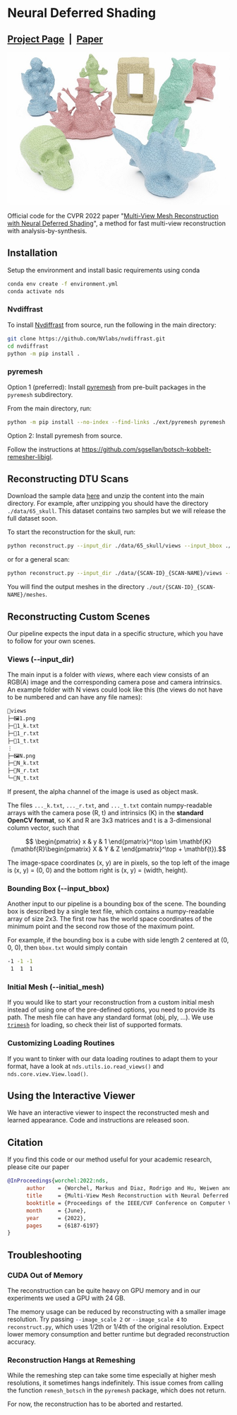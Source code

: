 # Neural Deferred Shading

## [Project Page](https://fraunhoferhhi.github.io/neural-deferred-shading) &nbsp;|&nbsp; [Paper](https://mworchel.github.io/assets/papers/neural_deferred_shading_with_supp.pdf) 

![alt text](docs/static/images/collection_large_bright_small.jpg)

Official code for the CVPR 2022 paper "[Multi-View Mesh Reconstruction with Neural Deferred Shading](https://openaccess.thecvf.com/content/CVPR2022/html/Worchel_Multi-View_Mesh_Reconstruction_With_Neural_Deferred_Shading_CVPR_2022_paper.html)", a method for fast multi-view reconstruction with analysis-by-synthesis.

## Installation

Setup the environment and install basic requirements using conda

```bash
conda env create -f environment.yml
conda activate nds
```

### Nvdiffrast

To install [Nvdiffrast](https://github.com/NVlabs/nvdiffrast) from source, run the following in the main directory:

```bash
git clone https://github.com/NVlabs/nvdiffrast.git
cd nvdiffrast
python -m pip install .
```

### pyremesh

Option 1 (preferred): Install [pyremesh](https://github.com/sgsellan/botsch-kobbelt-remesher-libigl) from pre-built packages in the `pyremesh` subdirectory.

From the main directory, run:

```bash
python -m pip install --no-index --find-links ./ext/pyremesh pyremesh
```

Option 2: Install pyremesh from source.

Follow the instructions at https://github.com/sgsellan/botsch-kobbelt-remesher-libigl.

## Reconstructing DTU Scans

Download the sample data [here](https://www.dropbox.com/s/x5hrx26l1pmz1id/data.zip) and unzip the content into the main directory. For example, after unzipping you should have the directory `./data/65_skull`. This dataset contains two samples but we will release the full dataset soon.

To start the reconstruction for the skull, run:
```bash
python reconstruct.py --input_dir ./data/65_skull/views --input_bbox ./data/65_skull/bbox.txt
```
or for a general scan:
```bash
python reconstruct.py --input_dir ./data/{SCAN-ID}_{SCAN-NAME}/views --input_bbox ./data/{SCAN-ID}_{SCAN-NAME}/bbox.txt
```

You will find the output meshes in the directory `./out/{SCAN-ID}_{SCAN-NAME}/meshes`.

## Reconstructing Custom Scenes

Our pipeline expects the input data in a specific structure, which you have to follow for your own scenes.

### Views (--input_dir)

The main input is a folder with *views*, where each view consists of an RGB(A) image and the corresponding camera pose and camera intrinsics. An example folder with N views could look like this (the views do not have to be numbered and can have any file names):

```bash
📂views
├─🖼️1.png
├─📜1_k.txt
├─📜1_r.txt
├─📜1_t.txt
⋮
├─🖼️N.png
├─📜N_k.txt
├─📜N_r.txt
└─📜N_t.txt
```

If present, the alpha channel of the image is used as object mask.

The files `..._k.txt`, `..._r.txt`, and `..._t.txt` contain numpy-readable arrays with the camera pose (R, t) and intrinsics (K) in the **standard OpenCV format**, so K and R are 3x3 matrices and t is a 3-dimensional column vector, such that

$$ \begin{pmatrix} x & y & 1 \end{pmatrix}^\top \sim \mathbf{K}(\mathbf{R}\begin{pmatrix} X & Y & Z \end{pmatrix}^\top + \mathbf{t}).$$

The image-space coordinates (x, y) are in pixels, so the top left of the image is (x, y) = (0, 0) and the bottom right is (x, y) = (width, height).

### Bounding Box (--input_bbox)

Another input to our pipeline is a bounding box of the scene. The bounding box is described by a single text file, which contains a numpy-readable array of size 2x3. The first row has the world space coordinates of the minimum point and the second row those of the maximum point. 

For example, if the bounding box is a cube with side length 2 centered at (0, 0, 0), then `bbox.txt` would simply contain
```bash
-1 -1 -1
 1  1  1
```

### Initial Mesh (--initial_mesh)

If you would like to start your reconstruction from a custom initial mesh instead of using one of the pre-defined options, you need to provide its path. The mesh file can have any standard format (obj, ply, ...). We use [`trimesh`](https://trimsh.org/) for loading, so check their list of supported formats.

### Customizing Loading Routines

If you want to tinker with our data loading routines to adapt them to your format, have a look at `nds.utils.io.read_views()` and `nds.core.view.View.load()`.

## Using the Interactive Viewer

We have an interactive viewer to inspect the reconstructed mesh and learned appearance. Code and instructions are released soon.

## Citation

If you find this code or our method useful for your academic research, please cite our paper

```bibtex
@InProceedings{worchel:2022:nds,
      author    = {Worchel, Markus and Diaz, Rodrigo and Hu, Weiwen and Schreer, Oliver and Feldmann, Ingo and Eisert, Peter},
      title     = {Multi-View Mesh Reconstruction with Neural Deferred Shading},
      booktitle = {Proceedings of the IEEE/CVF Conference on Computer Vision and Pattern Recognition (CVPR)},
      month     = {June},
      year      = {2022},
      pages     = {6187-6197}
}
```

## Troubleshooting

### CUDA Out of Memory

The reconstruction can be quite heavy on GPU memory and in our experiments we used a GPU with 24 GB.

The memory usage can be reduced by reconstructing with a smaller image resolution. Try passing `--image_scale 2` or `--image_scale 4` to `reconstruct.py`, which uses 1/2th or 1/4th of the original resolution. Expect lower memory consumption and better runtime but degraded reconstruction accuracy.

### Reconstruction Hangs at Remeshing

While the remeshing step can take some time especially at higher mesh resolutions, it sometimes hangs indefinitely. This issue comes from calling the function `remesh_botsch` in the `pyremesh` package, which does not return.

For now, the reconstruction has to be aborted and restarted.

